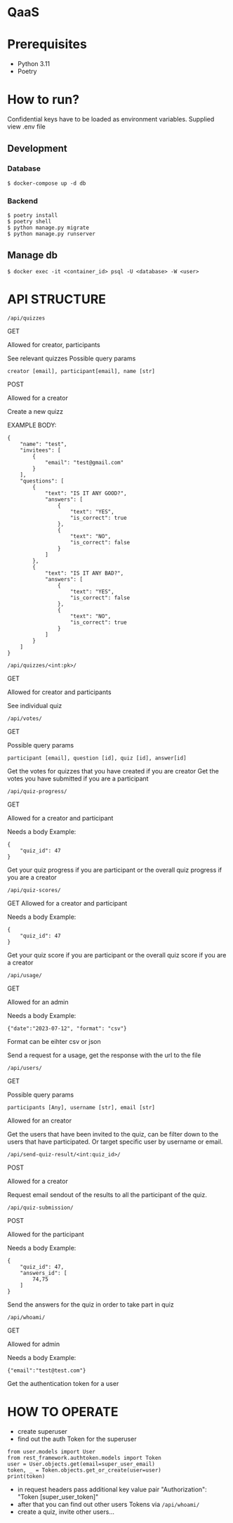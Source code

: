 # QaaS
# Prerequisites

- Python 3.11
- Poetry
# How to run?

Confidential keys have to be loaded as environment variables. Supplied view .env file

## Development

### Database

```
$ docker-compose up -d db
```

### Backend

```
$ poetry install
$ poetry shell
$ python manage.py migrate
$ python manage.py runserver
```


## Manage db

```
$ docker exec -it <container_id> psql -U <database> -W <user>
```

# API STRUCTURE

```
/api/quizzes
```
GET

Allowed for creator, participants

See relevant quizzes
Possible query params
```
creator [email], participant[email], name [str]
```

POST

Allowed for a creator

Create a new quizz

EXAMPLE BODY:
```
{
    "name": "test",
    "invitees": [
        {
            "email": "test@gmail.com"
        }
    ],
    "questions": [
        {
            "text": "IS IT ANY GOOD?",
            "answers": [
                {
                    "text": "YES",
                    "is_correct": true
                },
                {
                    "text": "NO",
                    "is_correct": false
                }
            ]
        },
        {
            "text": "IS IT ANY BAD?",
            "answers": [
                {
                    "text": "YES",
                    "is_correct": false
                },
                {
                    "text": "NO",
                    "is_correct": true
                }
            ]
        }
    ]
}
```


```
/api/quizzes/<int:pk>/
```

GET

Allowed for creator and participants

See individual quiz


```
/api/votes/
```

GET

Possible query params
```
participant [email], question [id], quiz [id], answer[id]
```


Get the votes for quizzes that you have created if you are creator
Get the votes you have submitted if you are a participant

```
/api/quiz-progress/
```
GET

Allowed for a creator and participant

Needs a body
Example:
```
{
    "quiz_id": 47
}
```

Get your quiz progress if you are participant or the overall quiz progress if you are a creator

```
/api/quiz-scores/
```
GET
Allowed for a creator and participant

Needs a body
Example:
```
{
    "quiz_id": 47
}
```

Get your quiz score if you are participant or the overall quiz score if you are a creator


```
/api/usage/
```
GET

Allowed for an admin

Needs a body
Example:
```
{"date":"2023-07-12", "format": "csv"}
```

Format can be eihter csv or json

Send a request for a usage, get the response with the url to the file

```
/api/users/
```
GET

Possible query params
```
participants [Any], username [str], email [str]
```

Allowed for an creator


Get the users that have been invited to the quiz, can be filter down to the users that have participated.
Or target specific user by username or email.



```
/api/send-quiz-result/<int:quiz_id>/
```
POST

Allowed for a creator

Request email sendout of the results to all the participant of the quiz.


```
/api/quiz-submission/
```
POST

Allowed for the participant

Needs a body
Example:
```
{
    "quiz_id": 47,
    "answers_id": [
        74,75
    ]
}
```

Send the answers for the quiz in order to take part in quiz


```
/api/whoami/
```
GET

Allowed for admin

Needs a body
Example:
```
{"email":"test@test.com"}
```

Get the authentication token for a user


# HOW TO OPERATE

- create superuser
- find out the auth Token for the superuser

```
from user.models import User
from rest_framework.authtoken.models import Token
user = User.objects.get(email=super_user_email)
token, _ = Token.objects.get_or_create(user=user)
print(token)
```
- in request headers pass additional key value pair "Authorization": "Token [super_user_token]"
- after that you can find out other users Tokens via `/api/whoami/`
- create a quiz, invite other users...